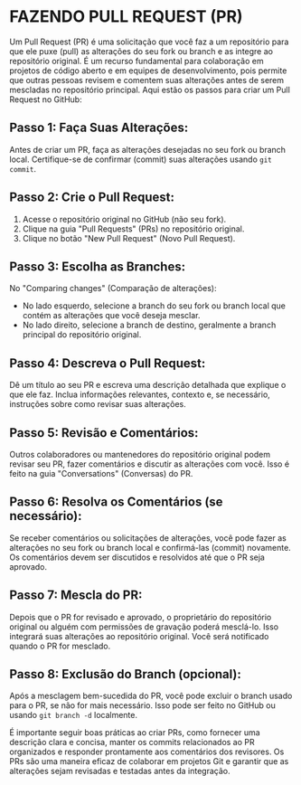 # FAZENDO PULL REQUEST (PR)
Um Pull Request (PR) é uma solicitação que você faz a um repositório para que ele puxe (pull) as alterações do seu fork ou branch e as integre ao repositório original. É um recurso fundamental para colaboração em projetos de código aberto e em equipes de desenvolvimento, pois permite que outras pessoas revisem e comentem suas alterações antes de serem mescladas no repositório principal. Aqui estão os passos para criar um Pull Request no GitHub:

## Passo 1: Faça Suas Alterações:
Antes de criar um PR, faça as alterações desejadas no seu fork ou branch local. Certifique-se de confirmar (commit) suas alterações usando `git commit`.

## Passo 2: Crie o Pull Request:
1. Acesse o repositório original no GitHub (não seu fork).
2. Clique na guia "Pull Requests" (PRs) no repositório original.
3. Clique no botão "New Pull Request" (Novo Pull Request).

## Passo 3: Escolha as Branches:
No "Comparing changes" (Comparação de alterações):

- No lado esquerdo, selecione a branch do seu fork ou branch local que contém as alterações que você deseja mesclar.
- No lado direito, selecione a branch de destino, geralmente a branch principal do repositório original.

## Passo 4: Descreva o Pull Request:
Dê um título ao seu PR e escreva uma descrição detalhada que explique o que ele faz. Inclua informações relevantes, contexto e, se necessário, instruções sobre como revisar suas alterações.

## Passo 5: Revisão e Comentários:
Outros colaboradores ou mantenedores do repositório original podem revisar seu PR, fazer comentários e discutir as alterações com você. Isso é feito na guia "Conversations" (Conversas) do PR.

## Passo 6: Resolva os Comentários (se necessário):
Se receber comentários ou solicitações de alterações, você pode fazer as alterações no seu fork ou branch local e confirmá-las (commit) novamente. Os comentários devem ser discutidos e resolvidos até que o PR seja aprovado.

## Passo 7: Mescla do PR:
Depois que o PR for revisado e aprovado, o proprietário do repositório original ou alguém com permissões de gravação poderá mesclá-lo. Isso integrará suas alterações ao repositório original. Você será notificado quando o PR for mesclado.

## Passo 8: Exclusão do Branch (opcional):
Após a mesclagem bem-sucedida do PR, você pode excluir o branch usado para o PR, se não for mais necessário. Isso pode ser feito no GitHub ou usando `git branch -d` localmente.

É importante seguir boas práticas ao criar PRs, como fornecer uma descrição clara e concisa, manter os commits relacionados ao PR organizados e responder prontamente aos comentários dos revisores. Os PRs são uma maneira eficaz de colaborar em projetos Git e garantir que as alterações sejam revisadas e testadas antes da integração.